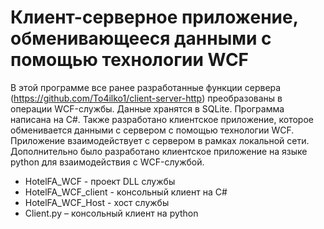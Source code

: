 # Клиент-серверное приложение, обменивающееся данными с помощью технологии WCF
В этой программе все ранее разработанные функции сервера (https://github.com/To4ilko1/client-server-http) преобразованы в операции WCF-службы. Данные хранятся в SQLite. Программа написана на C#. Также разработано клиентское приложение, которое обменивается данными с сервером с помощью технологии WCF. Приложение взаимодействует с сервером в рамках локальной сети. Дополнительно было разработано клиентское приложение на языке python для взаимодействия с WCF-службой.
* HotelFA_WCF - проект DLL службы
* HotelFA_WCF_client - консольный клиент на C#
* HotelFA_WCF_Host - хост службы
* Client.py – консольный клиент на python

